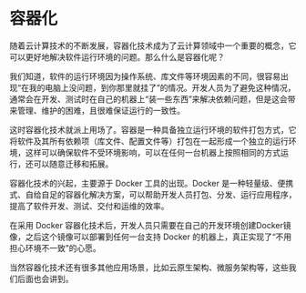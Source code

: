 # 容器化
随着云计算技术的不断发展，容器化技术成为了云计算领域中一个重要的概念，它可以更好地解决软件运行环境的问题。那么什么是容器化呢？

我们知道，软件的运行环境因为操作系统、库文件等环境因素的不同，很容易出现“在我的电脑上没问题，到你那里就挂了”的情况。开发人员为了避免这种情况，通常会在开发、测试时在自己的机器上“装一些东西”来解决依赖问题，但是这会带来管理、维护的困难，且很难保证运行的一致性。

这时容器化技术就派上用场了。容器是一种具备独立运行环境的软件打包方式，它将软件及其所有依赖项（库文件、配置文件等）打包在一起形成一个独立的运行环境，这样可以确保软件不受环境影响，可以在任何一台机器上按照相同的方式运行，还可以随意迁移和拓展。

容器化技术的兴起，主要源于 Docker 工具的出现。Docker 是一种轻量级、便携式、自给自足的容器化解决方案，可以帮助开发人员打包、分发、运行应用程序，提高了软件开发、测试、交付和运维的效率。

在采用 Docker 容器化技术后，开发人员只需要在自己的开发环境创建Docker镜像，之后这个镜像可以部署到任何一台支持 Docker 的机器上，真正实现了“不用担心环境不一致”的心愿。

当然容器化技术还有很多其他应用场景，比如云原生架构、微服务架构等，这些我们后面也会讲到。